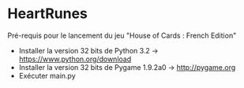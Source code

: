 HeartRunes
==========
Pré-requis pour le lancement du jeu "House of Cards : French Edition"

- Installer la version 32 bits de Python 3.2 -> https://www.python.org/download
- Installer la version 32 bits de Pygame 1.9.2a0 -> http://pygame.org
- Exécuter main.py 
